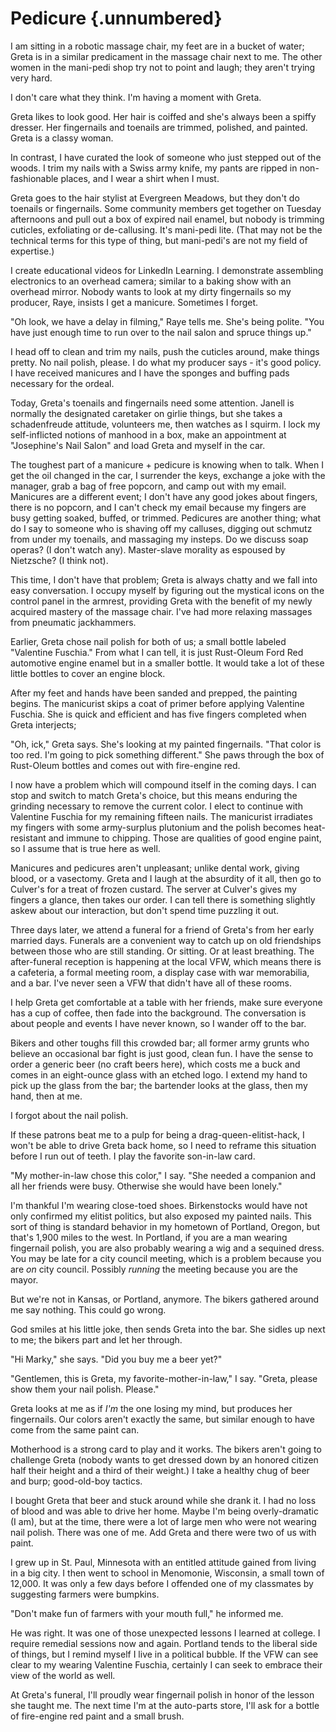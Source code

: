 # Pedicure {.unnumbered}

I am sitting in a robotic massage chair, my feet are in a bucket of water; Greta is in a similar predicament in the massage chair next to me. The other women in the mani-pedi shop try not to point and laugh; they aren't trying very hard.

I don't care what they think. I'm having a moment with Greta.

Greta likes to look good. Her hair is coiffed and she's always been a spiffy dresser. Her fingernails and toenails are trimmed, polished, and painted. Greta is a classy woman.

In contrast, I have curated the look of someone who just stepped out of the woods. I trim my nails with a Swiss army knife, my pants are ripped in non-fashionable places, and I wear a shirt when I must.

Greta goes to the hair stylist at Evergreen Meadows, but they don't do toenails or fingernails. Some community members get together on Tuesday afternoons and pull out a box of expired nail enamel, but nobody is trimming cuticles, exfoliating or de-callusing. It's mani-pedi lite. (That may not be the technical terms for this type of thing, but mani-pedi's are not my field of expertise.)

I create educational videos for LinkedIn Learning. I demonstrate assembling electronics to an overhead camera; similar to a baking show with an overhead mirror. Nobody wants to look at my dirty fingernails so my producer, Raye, insists I get a manicure. Sometimes I forget.

"Oh look, we have a delay in filming," Raye tells me. She's being polite. "You have just enough time to run over to the nail salon and spruce things up."

I head off to clean and trim my nails, push the cuticles around, make things pretty. No nail polish, please. I do what my producer says - it's good policy. I have received manicures and I have the sponges and buffing pads necessary for the ordeal.

Today, Greta's toenails and fingernails need some attention. Janell is normally the designated caretaker on girlie things, but she takes a schadenfreude attitude, volunteers me, then watches as I squirm. I lock my self-inflicted notions of manhood in a box, make an appointment at "Josephine's Nail Salon" and load Greta and myself in the car.

The toughest part of a manicure + pedicure is knowing when to talk. When I get the oil changed in the car, I surrender the keys, exchange a joke with the manager, grab a bag of free popcorn, and camp out with my email. Manicures are a different event; I don't have any good jokes about fingers, there is no popcorn, and I can't check my email because my fingers are busy getting soaked, buffed, or trimmed. Pedicures are another thing; what do I say to someone who is shaving off my calluses, digging out schmutz from under my toenails, and massaging my insteps. Do we discuss soap operas? (I don't watch any). Master-slave morality as espoused by Nietzsche? (I think not).

This time, I don't have that problem; Greta is always chatty and we fall into easy conversation. I occupy myself by figuring out the mystical icons on the control panel in the armrest, providing Greta with the benefit of my newly acquired mastery of the massage chair. I've had more relaxing massages from pneumatic jackhammers.

Earlier, Greta chose nail polish for both of us; a small bottle labeled "Valentine Fuschia." From what I can tell, it is just Rust-Oleum Ford Red automotive engine enamel but in a smaller bottle. It would take a lot of these little bottles to cover an engine block.

After my feet and hands have been sanded and prepped, the painting begins. The manicurist skips a coat of primer before applying Valentine Fuschia. She is quick and efficient and has five fingers completed when Greta interjects;

"Oh, ick," Greta says. She's looking at my painted fingernails. "That color is too red. I'm going to pick something different." She paws through the box of Rust-Oleum bottles and comes out with fire-engine red.

I now have a problem which will compound itself in the coming days. I can stop and switch to match Greta's choice, but this means enduring the grinding necessary to remove the current color. I elect to continue with Valentine Fuschia for my remaining fifteen nails. The manicurist irradiates my fingers with some army-surplus plutonium and the polish becomes heat-resistant and immune to chipping. Those are qualities of good engine paint, so I assume that is true here as well.

Manicures and pedicures aren't unpleasant; unlike dental work, giving blood, or a vasectomy. Greta and I laugh at the absurdity of it all, then go to Culver's for a treat of frozen custard. The server at Culver's gives my fingers a glance, then takes our order. I can tell there is something slightly askew about our interaction, but don't spend time puzzling it out.

Three days later, we attend a funeral for a friend of Greta's from her early married days. Funerals are a convenient way to catch up on old friendships between those who are still standing. Or sitting. Or at least breathing. The after-funeral reception is happening at the local VFW, which means there is a cafeteria, a formal meeting room, a display case with war memorabilia, and a bar. I've never seen a VFW that didn't have all of these rooms.

I help Greta get comfortable at a table with her friends, make sure everyone has a cup of coffee, then fade into the background. The conversation is about people and events I have never known, so I wander off to the bar.

Bikers and other toughs fill this crowded bar; all former army grunts who believe an occasional bar fight is just good, clean fun. I have the sense to order a generic beer (no craft beers here), which costs me a buck and comes in an eight-ounce glass with an etched logo. I extend my hand to pick up the glass from the bar; the bartender looks at the glass, then my hand, then at me.

I forgot about the nail polish.

If these patrons beat me to a pulp for being a drag-queen-elitist-hack, I won't be able to drive Greta back home, so I need to reframe this situation before I run out of teeth. I play the favorite son-in-law card.

"My mother-in-law chose this color," I say. "She needed a companion and all her friends were busy. Otherwise she would have been lonely."

I'm thankful I'm wearing close-toed shoes. Birkenstocks would have not only confirmed my elitist politics, but also exposed my painted nails. This sort of thing is standard behavior in my hometown of Portland, Oregon, but that's 1,900 miles to the west. In Portland, if you are a man wearing fingernail polish, you are also probably wearing a wig and a sequined dress. You may be late for a city council meeting, which is a problem because you are *on* city council. Possibly *running* the meeting because you are the mayor.

But we're not in Kansas, or Portland, anymore. The bikers gathered around me say nothing. This could go wrong.

God smiles at his little joke, then sends Greta into the bar. She sidles up next to me; the bikers part and let her through.

"Hi Marky," she says. "Did you buy me a beer yet?"

"Gentlemen, this is Greta, my favorite-mother-in-law," I say. "Greta, please show them your nail polish. Please."

Greta looks at me as if *I'm* the one losing my mind, but produces her fingernails. Our colors aren't exactly the same, but similar enough to have come from the same paint can.

Motherhood is a strong card to play and it works. The bikers aren't going to challenge Greta (nobody wants to get dressed down by an honored citizen half their height and a third of their weight.) I take a healthy chug of beer and burp; good-old-boy tactics.

I bought Greta that beer and stuck around while she drank it. I had no loss of blood and was able to drive her home. Maybe I'm being overly-dramatic (I am), but at the time, there were a lot of large men who were not wearing nail polish. There was one of me. Add Greta and there were two of us with paint.

I grew up in St. Paul, Minnesota with an entitled attitude gained from living in a big city. I then went to school in Menomonie, Wisconsin, a small town of 12,000. It was only a few days before I offended one of my classmates by suggesting farmers were bumpkins.

"Don't make fun of farmers with your mouth full," he informed me.

He was right. It was one of those unexpected lessons I learned at college. I require remedial sessions now and again. Portland tends to the liberal side of things, but I remind myself I live in a political bubble. If the VFW can see clear to my wearing Valentine Fuschia, certainly I can seek to embrace their view of the world as well.

At Greta's funeral, I'll proudly wear fingernail polish in honor of the lesson she taught me. The next time I'm at the auto-parts store, I'll ask for a bottle of fire-engine red paint and a small brush.
